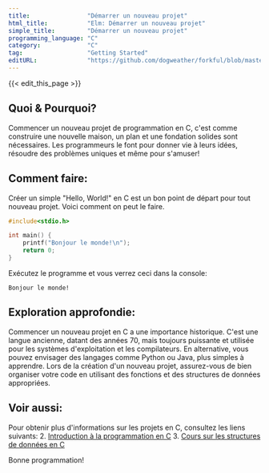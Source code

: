 ```yaml
---
title:                "Démarrer un nouveau projet"
html_title:           "Elm: Démarrer un nouveau projet"
simple_title:         "Démarrer un nouveau projet"
programming_language: "C"
category:             "C"
tag:                  "Getting Started"
editURL:              "https://github.com/dogweather/forkful/blob/master/content/fr/c/starting-a-new-project.md"
---
```


{{< edit_this_page >}}

## Quoi & Pourquoi?
Commencer un nouveau projet de programmation en C, c'est comme construire une nouvelle maison, un plan et une fondation solides sont nécessaires. Les programmeurs le font pour donner vie à leurs idées, résoudre des problèmes uniques et même pour s'amuser!

## Comment faire:
Créer un simple "Hello, World!" en C est un bon point de départ pour tout nouveau projet. Voici comment on peut le faire.
```C
#include<stdio.h>

int main() {
    printf("Bonjour le monde!\n");
    return 0;
}
```
Exécutez le programme et vous verrez ceci dans la console:
```
Bonjour le monde!
```

## Exploration approfondie:
Commencer un nouveau projet en C a une importance historique. C'est une langue ancienne, datant des années 70, mais toujours puissante et utilisée pour les systèmes d'exploitation et les compilateurs. En alternative, vous pouvez envisager des langages comme Python ou Java, plus simples à apprendre. Lors de la création d'un nouveau projet, assurez-vous de bien organiser votre code en utilisant des fonctions et des structures de données appropriées.

## Voir aussi:
Pour obtenir plus d'informations sur les projets en C, consultez les liens suivants:
2. [Introduction à la programmation en C](https://www.learn-c.org/)
3. [Cours sur les structures de données en C](https://www.coursera.org/specializations/data-structures-algorithms)

Bonne programmation!